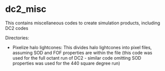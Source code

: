 # dc2_misc

This contains miscellaneous codes to create simulation products, including DC2 codes

Directories:

- Pixelize halo lightcones:
  This divides halo lightcones into pixel files, assuming SOD and FOF properties are within the file
  (this code was used for the full octant run of DC2 - similar code omitting SOD properties was used for the 440 square degree run)

